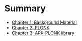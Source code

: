# Summary

- [Chapter 1: Background Material](./chapter_1.md)
- [Chapter 2: PLONK](./chapter_2.md)
- [Chapter 3: ARK-PLONK library](./chapter_3.md)

